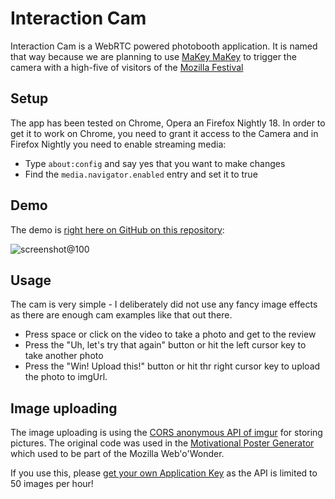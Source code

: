 # Interaction Cam 

Interaction Cam is a WebRTC powered photobooth application. It is named that way because we are planning to use [MaKey MaKey](http://www.makeymakey.com/) to trigger the camera with a high-five of visitors of the [Mozilla Festival](http://mozillafestival.org/)

## Setup

The app has been tested on Chrome, Opera an Firefox Nightly 18. In order to get it to work on Chrome, you need to grant it access to the Camera and in Firefox Nightly you need to enable streaming media:

* Type `about:config` and say yes that you want to make changes
* Find the `media.navigator.enabled` entry and set it to true

## Demo 

The demo is [right here on GitHub on this repository](http://codepo8.github.com/interaction-cam/):

![screenshot](http://codepo8.github.com/interaction-cam/screenshot.png)@100


## Usage

The cam is very simple - I deliberately did not use any fancy image effects as there are enough cam examples like that out there. 

* Press space or click on the video to take a photo and get to the review
* Press the "Uh, let's try that again" button or hit the left cursor key to take another photo 
* Press the "Win! Upload this!" button or hit thr right cursor key to upload the photo to imgUrl.

## Image uploading 

The image uploading is using the [CORS anonymous API of imgur](http://api.imgur.com/#anonapi) for storing pictures. The original code was used in the [Motivational Poster Generator](https://github.com/paulrouget/motivational) which used to be part of the Mozilla Web'o'Wonder.

If you use this, please [get your own Application Key](https://imgur.com/register/api_anon) as the API is limited to 50 images per hour!



